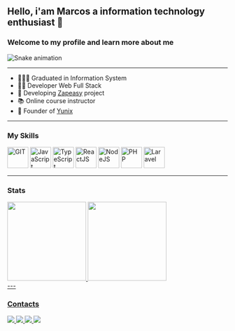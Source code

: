 ## Hello, i'am Marcos a information technology enthusiast 👋

### Welcome to my profile and learn more about me

![Snake animation](https://github.com/realmarcos/realmarcos/blob/output/github-contribution-grid-snake.svg)

---

- 👨🏽‍🎓 Graduated in Information System
- 👨‍💻 Developer Web Full Stack
- 🚧 Developing [Zapeasy](https://www.zapeasychat.com/) project
- 📚 Online course instructor
- 🤵 Founder of [Yunix](https://yunix.com.br)

---

### My Skills

<div style="display: inline_block">
<img src="https://cdn.jsdelivr.net/gh/devicons/devicon/icons/git/git-original.svg" width="48" alt="GIT"/>
<img src="https://upload.wikimedia.org/wikipedia/commons/9/99/Unofficial_JavaScript_logo_2.svg" width="48" alt="JavaScript"/>
<img src="https://upload.wikimedia.org/wikipedia/commons/4/4c/Typescript_logo_2020.svg" width="48" alt="TypeScript"/>
<img src="https://upload.wikimedia.org/wikipedia/commons/thumb/a/a7/React-icon.svg/512px-React-icon.svg.png" width="48" alt="ReactJS"/>
<img src="https://upload.wikimedia.org/wikipedia/commons/thumb/d/d9/Node.js_logo.svg/1200px-Node.js_logo.svg.png" width="48" alt="NodeJS"/>
<img src="https://upload.wikimedia.org/wikipedia/commons/thumb/2/27/PHP-logo.svg/640px-PHP-logo.svg.png" width="48" alt="PHP"/>
<img src="https://laravel.com/img/logomark.min.svg" width="48" alt="Laravel"/>
</div>

---

### Stats

<div>
<a href="https://github.com/realmarcos">
<img height="180em" src="https://github-readme-stats.vercel.app/api/top-langs/?username=realmarcos&layout=compact&langs_count=7&theme=dracula"/>
<img height="180em" src="https://github-readme-stats.vercel.app/api?username=realmarcos&show_icons=true&theme=dracula&include_all_commits=true&count_private=true"/>


</div>
---

### Contacts

<div>
<a href="https://www.youtube.com/channel/UCtIaaOQnyR4JmfoRZjlJahQ" target="_blank"><img src="https://img.shields.io/badge/YouTube-FF0000?style=for-the-badge&logo=youtube&logoColor=white" target="_blank">
</a>
<a href="https://instagram.com/realmarcos.r" target="_blank">
<img src="https://img.shields.io/badge/-Instagram-%23E4405F?style=for-the-badge&logo=instagram&logoColor=white" target="_blank">
</a>
<a href = "mailto:contato@realmarcos.raimundo@outlook.com">
<img src="https://img.shields.io/badge/Gmail-D14836?style=for-the-badge&logo=gmail&logoColor=white" target="_blank">
</a>
<a href="https://www.linkedin.com/in/realmarcos" target="_blank">
<img src="https://img.shields.io/badge/-LinkedIn-%230077B5?style=for-the-badge&logo=linkedin&logoColor=white" target="_blank">
</a>   
</div>